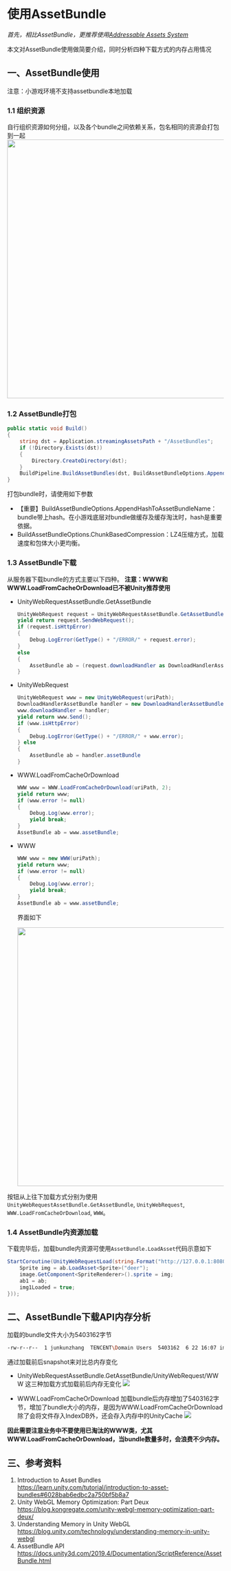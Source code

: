 # 使用AssetBundle

*首先，相比AssetBundle，更推荐使用[Addressable Assets System](UsingAddressable.md)*

本文对AssetBundle使用做简要介绍，同时分析四种下载方式的内存占用情况

## 一、AssetBundle使用
注意：小游戏环境不支持assetbundle本地加载
### 1.1 组织资源
自行组织资源如何分组，以及各个bundle之间依赖关系，包名相同的资源会打包到一起
<image src="../image/assetbundle/set-bundlename.png" width="600" />
### 1.2 AssetBundle打包
```c#
public static void Build()
{
    string dst = Application.streamingAssetsPath + "/AssetBundles";
    if (!Directory.Exists(dst))
    {
        Directory.CreateDirectory(dst);
    }
    BuildPipeline.BuildAssetBundles(dst, BuildAssetBundleOptions.AppendHashToAssetBundleName | BuildAssetBundleOptions.ChunkBasedCompression | BuildAssetBundleOptions.None, BuildTarget.WebGL);
}
```
打包bundle时，请使用如下参数
- 【重要】BuildAssetBundleOptions.AppendHashToAssetBundleName：bundle带上hash。在小游戏底层对bundle做缓存及缓存淘汰时，hash是重要依据。
- BuildAssetBundleOptions.ChunkBasedCompression：LZ4压缩方式，加载速度和包体大小更均衡。

### 1.3 AssetBundle下载
从服务器下载bundle的方式主要以下四种。
**注意：WWW和WWW.LoadFromCacheOrDownload已不被Unity推荐使用**

- UnityWebRequestAssetBundle.GetAssetBundle
  ```c#
  UnityWebRequest request = UnityWebRequestAssetBundle.GetAssetBundle(uriPath);
  yield return request.SendWebRequest();
  if (request.isHttpError)
  {
      Debug.LogError(GetType() + "/ERROR/" + request.error);
  }
  else
  {
      AssetBundle ab = (request.downloadHandler as DownloadHandlerAssetBundle).assetBundle;
  }
  ```
- UnityWebRequest
  ```c#
  UnityWebRequest www = new UnityWebRequest(uriPath);
  DownloadHandlerAssetBundle handler = new DownloadHandlerAssetBundle(www.uri.ToString(), 0);
  www.downloadHandler = handler;
  yield return www.Send();
  if (www.isHttpError)
  {
      Debug.LogError(GetType() + "/ERROR/" + www.error);
  } else
  {
      AssetBundle ab = handler.assetBundle
  }
  ```
- WWW.LoadFromCacheOrDownload
  ```c#
  WWW www = WWW.LoadFromCacheOrDownload(uriPath, 2);
  yield return www;
  if (www.error != null)
  {
      Debug.Log(www.error);
      yield break;
  }
  AssetBundle ab = www.assetBundle;
  ```
- WWW
  ```c#
  WWW www = new WWW(uriPath);
  yield return www;
  if (www.error != null)
  {
      Debug.Log(www.error);
      yield break;
  }
  AssetBundle ab = www.assetBundle;
  ```

  界面如下
  
  <image src="../image/assetbundle/assetbundle-scene.png" width="600" />

按钮从上往下加载方式分别为使用`UnityWebRequestAssetBundle.GetAssetBundle`, `UnityWebRequest`, `WWW.LoadFromCacheOrDownload`, `WWW`。

### 1.4 AssetBundle内资源加载
下载完毕后，加载bundle内资源可使用`AssetBundle.LoadAsset`代码示意如下
```c#
StartCoroutine(UnityWebRequestLoad(string.Format("http://127.0.0.1:8080/StreamingAssets/AssetBundles/{0}", bundleName), (ab) => {
    Sprite img = ab.LoadAsset<Sprite>("deer");
    image.GetComponent<SpriteRenderer>().sprite = img;
    ab1 = ab;
    img1Loaded = true;
}));
```

## 二、AssetBundle下载API内存分析

加载的bundle文件大小为5403162字节
```bash
-rw-r--r--  1 junkunzhang  TENCENT\Domain Users  5403162  6 22 16:07 image1_751427a66d22b184c95342d556354150
```
通过加载前后snapshot来对比总内存变化
- UnityWebRequestAssetBundle.GetAssetBundle/UnityWebRequest/WWW
   这三种加载方式加载前后内存无变化
   <image src="../image/assetbundle/normal-assetbundle-memory.png" />

- WWW.LoadFromCacheOrDownload
   加载bundle后内存增加了5403162字节，增加了bundle大小的内存，是因为WWW.LoadFromCacheOrDownload除了会将文件存入IndexDB外，还会存入内存中的UnityCache
   <image src="../image/assetbundle/assetbundle-unnormal-memory.png" />

**因此需要注意业务中不要使用已淘汰的WWW类，尤其WWW.LoadFromCacheOrDownload，当bundle数量多时，会浪费不少内存。**

## 三、参考资料
1. Introduction to Asset Bundles
  https://learn.unity.com/tutorial/introduction-to-asset-bundles#6028bab6edbc2a750bf5b8a7
2. Unity WebGL Memory Optimization: Part Deux
  https://blog.kongregate.com/unity-webgl-memory-optimization-part-deux/
3. Understanding Memory in Unity WebGL
  https://blog.unity.com/technology/understanding-memory-in-unity-webgl
4. AssetBundle API
  https://docs.unity3d.com/2019.4/Documentation/ScriptReference/AssetBundle.html